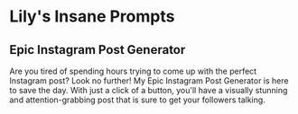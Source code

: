 # Lily's Insane Prompts

## Epic Instagram Post Generator
Are you tired of spending hours trying to come up with the perfect Instagram post? Look no further! My Epic Instagram Post Generator is here to save the day. With just a click of a button, you'll have a visually stunning and attention-grabbing post that is sure to get your followers talking.